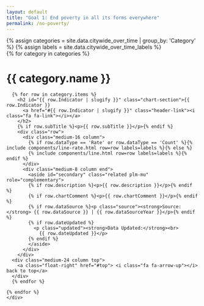 ```yaml
---
layout: default
title: "Goal 1: End poverty in all its forms everywhere"
permalink: /no-poverty/
---
```

<div class="row chart-section">
  <div class="medium-24 column">
  {% assign categories = site.data.citywide_over_time | group_by: 'Category' %}
  {% assign labels = site.data.citywide_over_time_labels %}
    <div clas="indicator-wrapper">
    {% for category in categories %}
      <h1 id="{{ category.name | slugify }}" class="contrast chart-section">{{ category.name }}
        <a href="#{{ category.name | slugify }}" class="header-link"><i class="fa fa-link"></i></a></h1>

      {% for row in category.items %}
        <h2 id="{{ row.Indicator | slugify }}" class="chart-section">{{ row.Indicator }}
          <a href="#{{ row.Indicator | slugify }}" class="header-link"><i class="fa fa-link"></i></a>
        </h2>
        {% if row.subTitle %}<p>{{ row.subTitle }}</p>{% endif %}
        <div class="row">
          <div class="medium-16 column">
            {% if row.dataType == 'Rate' or row.dataType == 'Count' %}{% include components/line-rate.html row=row labels=labels %}{% else %}
            {% include components/line.html row=row labels=labels %}{% endif %}
          </div>
          <div class="medium-8 column end">
            <aside id="secondary" class="related plm-mu" role="complementary">
            {% if row.description %}<p>{{ row.description }}</p>{% endif %}
            {% if row.chartComment %}<p>{{ row.chartComment }}</p>{% endif %}
            {% if row.dataSource %}<p class="source"><strong>Source:</strong> {{ row.dataSource }} | {{ row.dataSourceYear }}</p>{% endif %}
            {% if row.dateUpdated %}
              <p class="updated"><strong>Data Updated:</strong><br>
                {{ row.dateUpdated }}</p>
            {% endif %}  
            </aside>
          </div>
        </div>
      <div class="medium-24 column top">
        <a class="float-right" href="#top"> <i class="fa fa-arrow-up"></i> back to top</a>
      </div>
      {% endfor %}

    {% endfor %}
    </div>
  </div>
</div>

